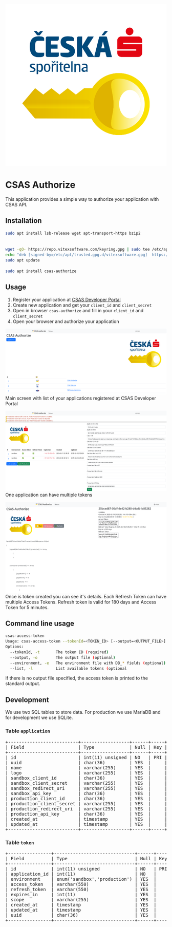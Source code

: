 ![CSAS Auhorize Logo](src/images/csas-authorize.svg?raw=true)

# CSAS Authorize

This application provides a simple way to authorize your application with CSAS API.

## Installation

```bash
sudo apt install lsb-release wget apt-transport-https bzip2


wget -qO- https://repo.vitexsoftware.com/keyring.gpg | sudo tee /etc/apt/trusted.gpg.d/vitexsoftware.gpg
echo "deb [signed-by=/etc/apt/trusted.gpg.d/vitexsoftware.gpg]  https://repo.vitexsoftware.com  $(lsb_release -sc) main" | sudo tee /etc/apt/sources.list.d/vitexsoftware.list
sudo apt update

sudo apt install csas-authorize
```

## Usage
1. Register your application at [CSAS Developer Portal](https://developers.csas.cz/)
2. Create new application and get your `client_id` and `client_secret`
3. Open in browser `csas-authorize` and fill in your `client_id` and `client_secret`
4. Open your browser and authorize your application


!['Apps'](apps-screenshot.png?raw=true)
Main screen with list of your applications registered at CSAS Developer Portal


![App](app-screenshot.png?raw=true)
One application can have multiple tokens

!['Token'](token-screenshot.png?raw=true)
Once is token created you can see it's details. Each Refresh Token can have multiple Access Tokens.
Refresh token is valid for 180 days and Access Token for 5 minutes.

## Command line usage

```bash
csas-access-token 
Usage: csas-access-token --tokenId=<TOKEN_ID> [--output=<OUTPUT_FILE>] [--environment=<ENVIRONMENT>]
Options:
  --tokenId, -t       The token ID (required)
  --output, -o        The output file (optional)
  --environment, -e   The environment file with DB_* fields (optional)
  --list, -l          List available tokens (optional
```

If there is no output file specified, the access token is printed to the standard output.


## Development

We use two SQL tables to store data. For production we use MariaDB and for development we use SQLite.

### Table `application`

<pre>
+--------------------------+------------------+------+-----+---------------------+-------------------------------+
| Field                    | Type             | Null | Key | Default             | Extra                         |
+--------------------------+------------------+------+-----+---------------------+-------------------------------+
| id                       | int(11) unsigned | NO   | PRI | NULL                | auto_increment                |
| uuid                     | char(36)         | YES  |     | NULL                |                               |
| name                     | varchar(255)     | YES  |     | NULL                |                               |
| logo                     | varchar(255)     | YES  |     | NULL                |                               |
| sandbox_client_id        | char(36)         | YES  |     | NULL                |                               |
| sandbox_client_secret    | varchar(255)     | YES  |     | NULL                |                               |
| sandbox_redirect_uri     | varchar(255)     | YES  |     | NULL                |                               |
| sandbox_api_key          | char(36)         | YES  |     | NULL                |                               |
| production_client_id     | char(36)         | YES  |     | NULL                |                               |
| production_client_secret | varchar(255)     | YES  |     | NULL                |                               |
| production_redirect_uri  | varchar(255)     | YES  |     | NULL                |                               |
| production_api_key       | char(36)         | YES  |     | NULL                |                               |
| created_at               | timestamp        | YES  |     | current_timestamp() |                               |
| updated_at               | timestamp        | YES  |     | current_timestamp() | on update current_timestamp() |
+--------------------------+------------------+------+-----+---------------------+-------------------------------+
</pre>

### Table `token`

<pre>
+----------------+------------------------------+------+-----+---------------------+-------------------------------+
| Field          | Type                         | Null | Key | Default             | Extra                         |
+----------------+------------------------------+------+-----+---------------------+-------------------------------+
| id             | int(11) unsigned             | NO   | PRI | NULL                | auto_increment                |
| application_id | int(11)                      | NO   |     | NULL                |                               |
| environment    | enum('sandbox','production') | YES  |     | NULL                |                               |
| access_token   | varchar(550)                 | YES  |     | NULL                |                               |
| refresh_token  | varchar(550)                 | YES  |     | NULL                |                               |
| expires_in     | int(11)                      | YES  |     | NULL                |                               |
| scope          | varchar(255)                 | YES  |     | NULL                |                               |
| created_at     | timestamp                    | YES  |     | current_timestamp() |                               |
| updated_at     | timestamp                    | YES  |     | current_timestamp() | on update current_timestamp() |
| uuid           | char(36)                     | YES  |     | NULL                |                               |
+----------------+------------------------------+------+-----+---------------------+-------------------------------+
</pre>
